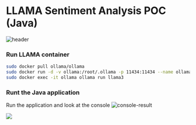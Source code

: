 # LLAMA Sentiment Analysis POC (Java)
![header](images/header.png)
### Run LLAMA container

```bash
sudo docker pull ollama/ollama
sudo docker run -d -v ollama:/root/.ollama -p 11434:11434 --name ollama ollama/ollama
sudo docker exec -it ollama ollama run llama3
```

### Runt the Java application

Run the application and look at the console
![console-result](images/ai-interaction.png)

<img src="https://andre-i.eu/api/v1/ipResource/custom.png?host=https://github.com/goto-eof/java-llama-ai-demo" onerror="this.style.display='none'" />

